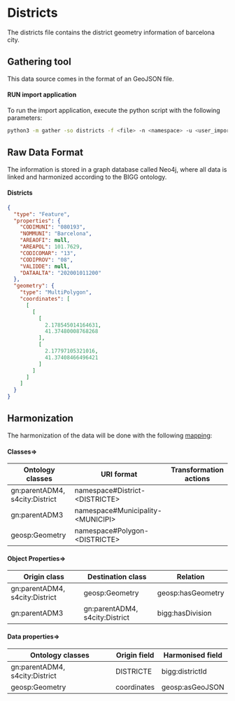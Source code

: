 # Districts

The districts file contains the district geometry information of barcelona city.

## Gathering tool

This data source comes in the format of an GeoJSON file.

#### RUN import application

To run the import application, execute the python script with the following parameters:

```bash
python3 -m gather -so districts -f <file> -n <namespace> -u <user_importing> -tz <file_timezone> -st <storage>
```

## Raw Data Format

The information is stored in a graph database called Neo4j, where all data is linked and harmonized according to the
BIGG ontology.

#### Districts

````json
{
  "type": "Feature",
  "properties": {
    "CODIMUNI": "080193",
    "NOMMUNI": "Barcelona",
    "AREAOFI": null,
    "AREAPOL": 101.7629,
    "CODICOMAR": "13",
    "CODIPROV": "08",
    "VALIDDE": null,
    "DATAALTA": "202001011200"
  },
  "geometry": {
    "type": "MultiPolygon",
    "coordinates": [
      [
        [
          [
            2.178545014164631,
            41.37480008768268
          ],
          [
            2.17797105321016,
            41.37408466496421
          ]
        ]
      ]
    ]
  }
}
````

## Harmonization

The harmonization of the data will be done with the following [mapping](harmonizer/mapping.yaml):

#### Classes=>

| Ontology classes               | URI format                              | Transformation actions |
|--------------------------------|-----------------------------------------|------------------------|
| gn:parentADM4, s4city:District | namespace#District-&lt;DISTRICTE&gt;    |                        |
| gn:parentADM3                  | namespace#Municipality-&lt;MUNICIPI&gt; |                        |
| geosp:Geometry                 | namespace#Polygon-&lt;DISTRICTE&gt;     |                        |

#### Object Properties=>

| Origin class                   | Destination class                     | Relation                 |
|--------------------------------|---------------------------------------|--------------------------|
| gn:parentADM4, s4city:District | geosp:Geometry                        | geosp:hasGeometry        |
| gn:parentADM3                  | gn:parentADM4, s4city:District        | bigg:hasDivision         |

#### Data properties=>

| Ontology classes               | Origin field | Harmonised field |
|--------------------------------|--------------|------------------|
| gn:parentADM4, s4city:District | DISTRICTE    | bigg:districtId  |
| geosp:Geometry                 | coordinates  | geosp:asGeoJSON  |


